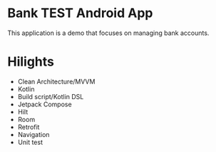Bank TEST Android App
==================
This application is a demo that focuses on managing bank accounts.


Hilights
==================
- Clean Architecture/MVVM
- Kotlin
- Build script/Kotlin DSL
- Jetpack Compose
- Hilt
- Room
- Retrofit
- Navigation
- Unit test